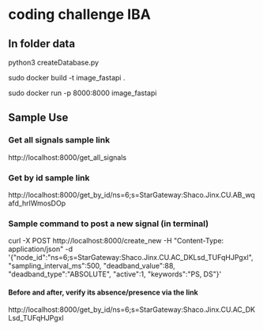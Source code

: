 # coding challenge IBA

## In folder data

python3 createDatabase.py

sudo docker build -t image_fastapi .

sudo docker run  -p 8000:8000 image_fastapi


## Sample Use

### Get all signals sample link
http://localhost:8000/get_all_signals


### Get by id sample link
http://localhost:8000/get_by_id/ns=6;s=StarGateway:Shaco.Jinx.CU.AB_wqafd_hrlWmosDOp


### Sample command to post a new signal (in terminal)
curl -X POST http://localhost:8000/create_new -H "Content-Type: application/json" -d '{"node_id":"ns=6;s=StarGateway:Shaco.Jinx.CU.AC_DKLsd_TUFqHJPgxl", "sampling_interval_ms":500, "deadband_value":88, "deadband_type":"ABSOLUTE", "active":1, "keywords":"PS, DS"}'

#### Before and after, verify its absence/presence via the link
http://localhost:8000/get_by_id/ns=6;s=StarGateway:Shaco.Jinx.CU.AC_DKLsd_TUFqHJPgxl